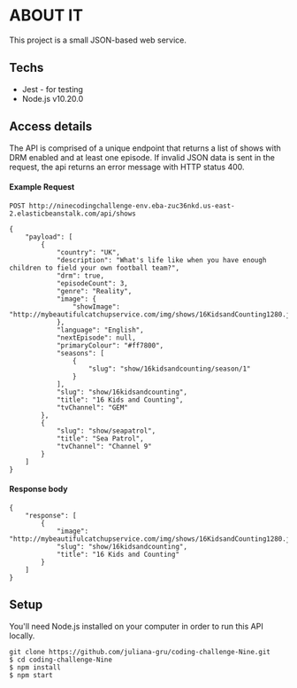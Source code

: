 # ABOUT IT

This project is a small JSON-based web service.

## Techs

- Jest - for testing
- Node.js v10.20.0

## Access details

The API is comprised of a unique endpoint that returns a list of shows with DRM enabled and at least one episode. If invalid JSON data is sent in the request, the api returns an error message with HTTP status 400.

#### Example Request

```
POST http://ninecodingchallenge-env.eba-zuc36nkd.us-east-2.elasticbeanstalk.com/api/shows
```

```
{
    "payload": [
        {
            "country": "UK",
            "description": "What's life like when you have enough children to field your own football team?",
            "drm": true,
            "episodeCount": 3,
            "genre": "Reality",
            "image": {
                "showImage": "http://mybeautifulcatchupservice.com/img/shows/16KidsandCounting1280.jpg"
            },
            "language": "English",
            "nextEpisode": null,
            "primaryColour": "#ff7800",
            "seasons": [
                {
                    "slug": "show/16kidsandcounting/season/1"
                }
            ],
            "slug": "show/16kidsandcounting",
            "title": "16 Kids and Counting",
            "tvChannel": "GEM"
        },
        {
            "slug": "show/seapatrol",
            "title": "Sea Patrol",
            "tvChannel": "Channel 9"
        }
    ]
}
```

#### Response body

```
{
    "response": [
        {
            "image": "http://mybeautifulcatchupservice.com/img/shows/16KidsandCounting1280.jpg",
            "slug": "show/16kidsandcounting",
            "title": "16 Kids and Counting"
        }
    ]
}
```


## Setup

You'll need Node.js installed on your computer in order to run this API locally.

```
git clone https://github.com/juliana-gru/coding-challenge-Nine.git
$ cd coding-challenge-Nine
$ npm install
$ npm start
```
